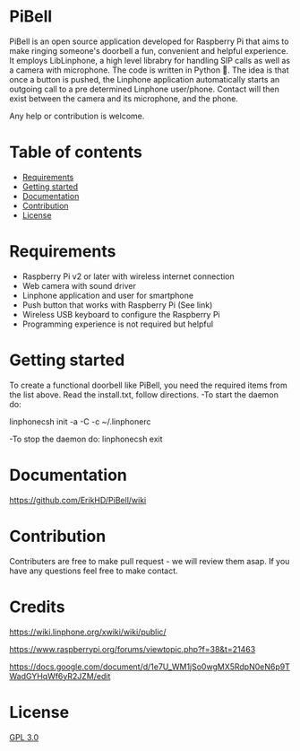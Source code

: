 # PiBell

PiBell is an open source application developed for Raspberry Pi that aims to make ringing someone's doorbell a fun, convenient and helpful experience. It employs LibLinphone, a high level librabry for handling SIP calls as well as a camera with microphone. The code is written in Python 🐍. The idea is that once a button is pushed, the Linphone application automatically starts an outgoing call to a pre determined Linphone user/phone. Contact will then exist between the camera and its microphone, and the phone.

Any help or contribution is welcome. 

# Table of contents
* [Requirements](https://github.com/ErikHD/PiBell/blob/master/README.md#requirements)
* [Getting started](https://github.com/ErikHD/PiBell/blob/master/README.md#getting-started)
* [Documentation](https://github.com/ErikHD/PiBell/blob/master/README.md#documentation)
* [Contribution](https://github.com/ErikHD/PiBell/blob/master/README.md#contribution)
* [License](https://github.com/ErikHD/PiBell/blob/master/README.md#license)


# Requirements

- Raspberry Pi v2 or later with wireless internet connection
- Web camera with sound driver
- Linphone application and user for smartphone
- Push button that works with Raspberry Pi (See link)
- Wireless USB keyboard to configure the Raspberry Pi
- Programming experience is not required but helpful

# Getting started
To create a functional doorbell like PiBell, you need the required items from the list above.
Read the install.txt, follow directions.
-To start the daemon do:

linphonecsh init -a -C -c ~/.linphonerc

-To stop the daemon do: linphonecsh exit

# Documentation
https://github.com/ErikHD/PiBell/wiki
# Contribution
Contributers are free to make pull request - we will review them asap. If you have any questions feel free to make contact.
# Credits
https://wiki.linphone.org/xwiki/wiki/public/ 

https://www.raspberrypi.org/forums/viewtopic.php?f=38&t=21463

https://docs.google.com/document/d/1e7U_WM1jSo0wgMX5RdpN0eN6p9TWadGYHqWf6yR2JZM/edit
# License
[GPL 3.0](https://github.com/ErikHD/PiBell/blob/master/LICENSE)
